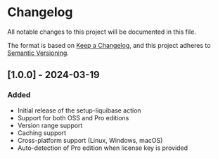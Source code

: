 # Changelog

All notable changes to this project will be documented in this file.

The format is based on [Keep a Changelog](https://keepachangelog.com/en/1.0.0/),
and this project adheres to [Semantic Versioning](https://semver.org/spec/v2.0.0.html).

## [1.0.0] - 2024-03-19

### Added
- Initial release of the setup-liquibase action
- Support for both OSS and Pro editions
- Version range support
- Caching support
- Cross-platform support (Linux, Windows, macOS)
- Auto-detection of Pro edition when license key is provided 
